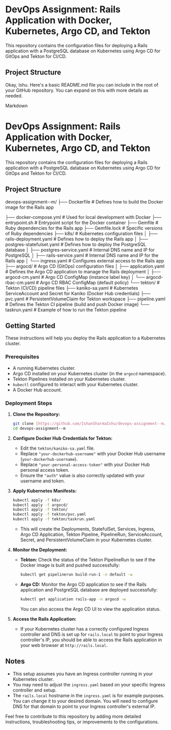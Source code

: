 # DevOps Assignment: Rails Application with Docker, Kubernetes, Argo CD, and Tekton

This repository contains the configuration files for deploying a Rails application with a PostgreSQL database on Kubernetes using Argo CD for GitOps and Tekton for CI/CD.

## Project Structure

Okay, Ishu. Here's a basic README.md file you can include in the root of your GitHub repository. You can expand on this with more details as needed.

Markdown

# DevOps Assignment: Rails Application with Docker, Kubernetes, Argo CD, and Tekton

This repository contains the configuration files for deploying a Rails application with a PostgreSQL database on Kubernetes using Argo CD for GitOps and Tekton for CI/CD.

## Project Structure

devops-assignment--m/
├── Dockerfile            # Defines how to build the Docker image for the Rails app

├── docker-compose.yml    # Used for local development with Docker
├── entrypoint.sh         # Entrypoint script for the Docker container
├── Gemfile               # Ruby dependencies for the Rails app
├── Gemfile.lock          # Specific versions of Ruby dependencies
├── k8s/                  # Kubernetes configuration files
│   ├── rails-deployment.yaml   # Defines how to deploy the Rails app
│   ├── postgres-statefulset.yaml # Defines how to deploy the PostgreSQL database
│   ├── postgres-service.yaml    # Internal DNS name and IP for PostgreSQL
│   ├── rails-service.yaml       # Internal DNS name and IP for the Rails app
│   └── ingress.yaml           # Configures external access to the Rails app
├── argocd/               # Argo CD (GitOps) configuration files
│   ├── application.yaml       # Defines the Argo CD application to manage the Rails deployment
│   ├── argocd-cm.yaml         # Argo CD ConfigMap (instance label key)
│   └── argocd-rbac-cm.yaml    # Argo CD RBAC ConfigMap (default policy)
└── tekton/               # Tekton (CI/CD) pipeline files
├── kaniko-sa.yaml         # Kubernetes ServiceAccount and Secret for Kaniko (Docker Hub credentials)
├── pvc.yaml               # PersistentVolumeClaim for Tekton workspace
├── pipeline.yaml          # Defines the Tekton CI pipeline (build and push Docker image)
└── taskrun.yaml           # Example of how to run the Tekton pipeline

## Getting Started

These instructions will help you deploy the Rails application to a Kubernetes cluster.

### Prerequisites

* A running Kubernetes cluster.
* Argo CD installed on your Kubernetes cluster (in the `argocd` namespace).
* Tekton Pipelines installed on your Kubernetes cluster.
* `kubectl` configured to interact with your Kubernetes cluster.
* A Docker Hub account.

### Deployment Steps

1.  **Clone the Repository:**
    ```bash
    git clone [https://github.com/IshanSharmaIshu/devops-assignment--m.git](https://github.com/IshanSharmaIshu/devops-assignment--m.git)
    cd devops-assignment--m
    ```

2.  **Configure Docker Hub Credentials for Tekton:**
    * Edit the `tekton/kaniko-sa.yaml` file.
    * Replace `"your-dockerhub-username"` with your Docker Hub username (`your-dockerhub-username`).
    * Replace `"your-personal-access-token"` with your Docker Hub personal access token.
    * Ensure the `"auth"` value is also correctly updated with your username and token.

3.  **Apply Kubernetes Manifests:**
    ```bash
    kubectl apply -f k8s/
    kubectl apply -f argocd/
    kubectl apply -f tekton/
    kubectl apply -f tekton/pvc.yaml
    kubectl apply -f tekton/taskrun.yaml
    ```
    * This will create the Deployments, StatefulSet, Services, Ingress, Argo CD Application, Tekton Pipeline, PipelineRun, ServiceAccount, Secret, and PersistentVolumeClaim in your Kubernetes cluster.

4.  **Monitor the Deployment:**
    * **Tekton:** Check the status of the Tekton PipelineRun to see if the Docker image is built and pushed successfully:
        ```bash
        kubectl get pipelinerun build-run-1 -n default -w
        ```
    * **Argo CD:** Monitor the Argo CD application to see if the Rails application and PostgreSQL database are deployed successfully:
        ```bash
        kubectl get application rails-app -n argocd -w
        ```
        You can also access the Argo CD UI to view the application status.

5.  **Access the Rails Application:**
    * If your Kubernetes cluster has a correctly configured Ingress controller and DNS is set up for `rails.local` to point to your Ingress controller's IP, you should be able to access the Rails application in your web browser at `http://rails.local`.

## Notes

* This setup assumes you have an Ingress controller running in your Kubernetes cluster.
* You may need to adjust the `ingress.yaml` based on your specific Ingress controller and setup.
* The `rails.local` hostname in the `ingress.yaml` is for example purposes. You can change it to your desired domain. You will need to configure DNS for that domain to point to your Ingress controller's external IP.

Feel free to contribute to this repository by adding more detailed instructions, troubleshooting tips, or improvements to the configurations.

